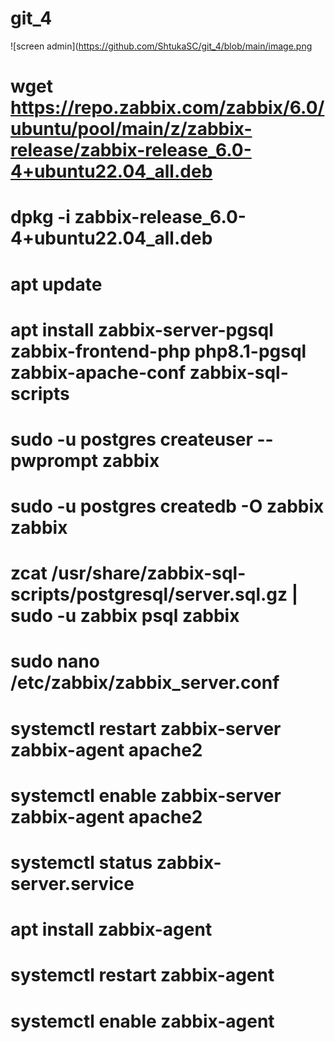 # git_4
![screen admin](https://github.com/ShtukaSC/git_4/blob/main/image.png
# wget https://repo.zabbix.com/zabbix/6.0/ubuntu/pool/main/z/zabbix-release/zabbix-release_6.0-4+ubuntu22.04_all.deb
# dpkg -i zabbix-release_6.0-4+ubuntu22.04_all.deb
# apt update
# apt install zabbix-server-pgsql zabbix-frontend-php php8.1-pgsql zabbix-apache-conf zabbix-sql-scripts
# sudo -u postgres createuser --pwprompt zabbix
# sudo -u postgres createdb -O zabbix zabbix
# zcat /usr/share/zabbix-sql-scripts/postgresql/server.sql.gz | sudo -u zabbix psql zabbix
# sudo nano /etc/zabbix/zabbix_server.conf
# systemctl restart zabbix-server zabbix-agent apache2
# systemctl enable zabbix-server zabbix-agent apache2
# systemctl status zabbix-server.service
# apt install zabbix-agent
# systemctl restart zabbix-agent
# systemctl enable zabbix-agent
